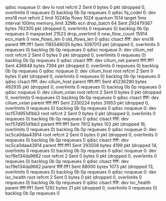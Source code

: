 qdisc noqueue 0: dev lo root refcnt 2 
 Sent 0 bytes 0 pkt (dropped 0, overlimits 0 requeues 0) 
 backlog 0b 0p requeues 0
qdisc fq_codel 0: dev ens18 root refcnt 2 limit 10240p flows 1024 quantum 1514 target 5ms interval 100ms memory_limit 32Mb ecn drop_batch 64 
 Sent 292479367 bytes 762305 pkt (dropped 0, overlimits 0 requeues 0) 
 backlog 0b 0p requeues 0
  maxpacket 21523 drop_overlimit 0 new_flow_count 15914 ecn_mark 0
  new_flows_len 0 old_flows_len 0
qdisc clsact ffff: dev ens18 parent ffff:fff1 
 Sent 1185546035 bytes 3097013 pkt (dropped 0, overlimits 0 requeues 0) 
 backlog 0b 0p requeues 0
qdisc noqueue 0: dev cilium_net root refcnt 2 
 Sent 0 bytes 0 pkt (dropped 0, overlimits 0 requeues 0) 
 backlog 0b 0p requeues 0
qdisc clsact ffff: dev cilium_net parent ffff:fff1 
 Sent 436848 bytes 7394 pkt (dropped 0, overlimits 0 requeues 0) 
 backlog 0b 0p requeues 0
qdisc noqueue 0: dev cilium_host root refcnt 2 
 Sent 0 bytes 0 pkt (dropped 0, overlimits 0 requeues 0) 
 backlog 0b 0p requeues 0
qdisc clsact ffff: dev cilium_host parent ffff:fff1 
 Sent 45236290 bytes 492935 pkt (dropped 0, overlimits 0 requeues 0) 
 backlog 0b 0p requeues 0
qdisc noqueue 0: dev cilium_vxlan root refcnt 2 
 Sent 0 bytes 0 pkt (dropped 0, overlimits 0 requeues 0) 
 backlog 0b 0p requeues 0
qdisc clsact ffff: dev cilium_vxlan parent ffff:fff1 
 Sent 2330224 bytes 31953 pkt (dropped 0, overlimits 0 requeues 0) 
 backlog 0b 0p requeues 0
qdisc noqueue 0: dev lxcf57d951d1bb3 root refcnt 2 
 Sent 0 bytes 0 pkt (dropped 0, overlimits 0 requeues 0) 
 backlog 0b 0p requeues 0
qdisc clsact ffff: dev lxcf57d951d1bb3 parent ffff:fff1 
 Sent 7612 bytes 102 pkt (dropped 16, overlimits 0 requeues 0) 
 backlog 0b 0p requeues 0
qdisc noqueue 0: dev lxc5ca0daa43914 root refcnt 2 
 Sent 0 bytes 0 pkt (dropped 0, overlimits 0 requeues 0) 
 backlog 0b 0p requeues 0
qdisc clsact ffff: dev lxc5ca0daa43914 parent ffff:fff1 
 Sent 293508 bytes 4199 pkt (dropped 14, overlimits 0 requeues 0) 
 backlog 0b 0p requeues 0
qdisc noqueue 0: dev lxcf9e134da9662 root refcnt 2 
 Sent 0 bytes 0 pkt (dropped 0, overlimits 0 requeues 0) 
 backlog 0b 0p requeues 0
qdisc clsact ffff: dev lxcf9e134da9662 parent ffff:fff1 
 Sent 88000 bytes 1073 pkt (dropped 13, overlimits 0 requeues 0) 
 backlog 0b 0p requeues 0
qdisc noqueue 0: dev lxc_health root refcnt 2 
 Sent 0 bytes 0 pkt (dropped 0, overlimits 0 requeues 0) 
 backlog 0b 0p requeues 0
qdisc clsact ffff: dev lxc_health parent ffff:fff1 
 Sent 1292 bytes 21 pkt (dropped 0, overlimits 0 requeues 0) 
 backlog 0b 0p requeues 0
